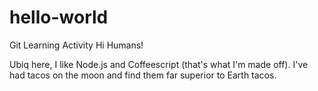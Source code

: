 # hello-world
Git Learning Activity
Hi Humans!

Ubiq here, I like Node.js and Coffeescript (that's what I'm made off).
I've had tacos on the moon and find them far superior to Earth tacos.
